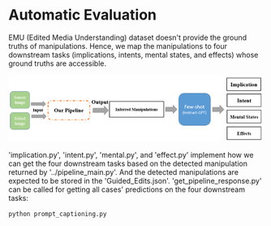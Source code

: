 # Automatic Evaluation

EMU (Edited Media Understanding) dataset doesn't provide the ground truths of manipulations. Hence, we map the manipulations to four downstream tasks (implications, intents, mental states, and effects) whose ground truths are accessible.

![image](https://github.com/GZ-Li/Dissertation-Human-centric-Visual-Manipulation-Understanding-via-LLM/blob/main/Eval/Automatic%20Evaluation.png)

'implication.py', 'intent.py', 'mental.py', and 'effect.py' implement how we can get the four downstream tasks based on the detected manipulation returned by '../pipeline_main.py'. And the detected manipulations are expected to be stored in the 'Guided_Edits.json'. 'get_pipeline_response.py' can be called for getting all cases' predictions on the four downstream tasks:

```bash
python prompt_captioning.py
```
